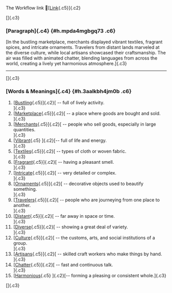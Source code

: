 The Workflow link
👏[[Link](https://www.google.com/url?q=http://www.google.com&sa=D&source=editors&ust=1759522544766424&usg=AOvVaw0UZdOk6WeAq-HjgO6bC_ln){.c5}]{.c2}

[]{.c3}

### [Paragraph]{.c4} {#h.mpda4mgbgq73 .c6}

[In the bustling marketplace, merchants displayed vibrant textiles,
fragrant spices, and intricate ornaments. Travelers from distant lands
marveled at the diverse culture, while local artisans showcased their
craftsmanship. The air was filled with animated chatter, blending
languages from across the world, creating a lively yet harmonious
atmosphere.]{.c3}

------------------------------------------------------------------------

[]{.c3}

### [Words & Meanings]{.c4} {#h.3aalkbh4jm0b .c6}

1.  [[Bustling](https://www.google.com/url?q=http://www.google.com&sa=D&source=editors&ust=1759522544767143&usg=AOvVaw3C_OgFBEsBf9dYyvYRxXFl){.c5}]{.c2}[ --
    full of lively activity.\
    ]{.c3}
2.  [[Marketplace](https://www.google.com/url?q=http://www.google.com&sa=D&source=editors&ust=1759522544767287&usg=AOvVaw1YGDOJBZKf1WvHzNSyqEQM){.c5}]{.c2}[ --
    a place where goods are bought and sold.\
    ]{.c3}
3.  [[Merchants](https://www.google.com/url?q=http://www.google.com&sa=D&source=editors&ust=1759522544767403&usg=AOvVaw1yZ3_T8uPB4Zn-O6q0e0wK){.c5}]{.c2}[ --
    people who sell goods, especially in large quantities.\
    ]{.c3}
4.  [[Vibrant](https://www.google.com/url?q=http://www.google.com&sa=D&source=editors&ust=1759522544767535&usg=AOvVaw0M48Vwxv71xZNzkf3tHz3T){.c5}
    ]{.c2}[-- full of life and energy.\
    ]{.c3}
5.  [[Textiles](https://www.google.com/url?q=http://www.google.com&sa=D&source=editors&ust=1759522544767632&usg=AOvVaw0WXhZ3bMCOGBpQyW0aZKM1){.c5}]{.c2}[ --
    types of cloth or woven fabric.\
    ]{.c3}
6.  [[Fragrant](https://www.google.com/url?q=http://www.google.com&sa=D&source=editors&ust=1759522544767733&usg=AOvVaw3kCp4Fh_UKZzXIC9OQO78G){.c5}]{.c2}[ --
    having a pleasant smell.\
    ]{.c3}
7.  [[Intricate](https://www.google.com/url?q=http://www.google.com&sa=D&source=editors&ust=1759522544767828&usg=AOvVaw0xuuUrZ0d9X62x6kfIW0Nv){.c5}]{.c2}[ --
    very detailed or complex.\
    ]{.c3}
8.  [[Ornaments](https://www.google.com/url?q=http://www.google.com&sa=D&source=editors&ust=1759522544767930&usg=AOvVaw3LEIpfjkxO1t4FVdy1S4ag){.c5}]{.c2}[ --
    decorative objects used to beautify something.\
    ]{.c3}
9.  [[Travelers](https://www.google.com/url?q=http://www.google.com&sa=D&source=editors&ust=1759522544768049&usg=AOvVaw1BUFqA9tkiQTBh9s05M2ac){.c5}]{.c2}[ --
    people who are journeying from one place to another.\
    ]{.c3}
10. [[Distant](https://www.google.com/url?q=http://www.google.com&sa=D&source=editors&ust=1759522544768205&usg=AOvVaw0PhUGTgSr5G9X9JONRi-7X){.c5}]{.c2}[ --
    far away in space or time.\
    ]{.c3}
11. [[Diverse](https://www.google.com/url?q=http://www.google.com&sa=D&source=editors&ust=1759522544768369&usg=AOvVaw2jLQWLiViCSjpCwG6vSjHy){.c5}]{.c2}[ --
    showing a great deal of variety.\
    ]{.c3}
12. [[Culture](https://www.google.com/url?q=http://www.google.com&sa=D&source=editors&ust=1759522544768476&usg=AOvVaw2lnbJbaCMuDWa3p_6mMTIi){.c5}]{.c2}[ --
    the customs, arts, and social institutions of a group.\
    ]{.c3}
13. [[Artisans](https://www.google.com/url?q=http://www.google.com&sa=D&source=editors&ust=1759522544768643&usg=AOvVaw2KRMF92rJ0SoI_zfqU2b7d){.c5}]{.c2}[ --
    skilled craft workers who make things by hand.\
    ]{.c3}
14. [[Chatter](https://www.google.com/url?q=http://www.google.com&sa=D&source=editors&ust=1759522544768788&usg=AOvVaw15aVcZ75Mfth82Enlo7eXq){.c5}]{.c2}[ --
    fast and continuous talk.\
    ]{.c3}
15. [[Harmonious](https://www.google.com/url?q=http://www.google.com&sa=D&source=editors&ust=1759522544768890&usg=AOvVaw2xxvoJVahnBb54Grt6UkG8){.c5}
    ]{.c2}[-- forming a pleasing or consistent whole.]{.c3}

[]{.c3}

